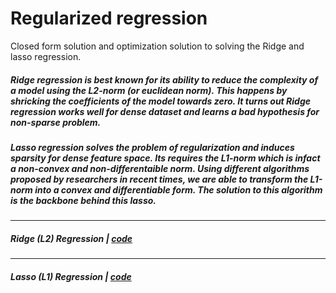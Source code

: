 # Regularized regression

Closed form solution and optimization solution to solving the Ridge and lasso regression.
##### Ridge regression is best known for its ability to reduce the complexity of a model using the L2-norm (or euclidean norm). This happens by shricking the coefficients of the model towards zero. It turns out Ridge regression works well for dense dataset and learns a bad hypothesis for non-sparse problem.

 
##### Lasso regression solves the problem of regularization and induces sparsity for dense feature space. Its requires the L1-norm which is infact a non-convex and non-differentaible norm. Using different algorithms proposed by researchers in recent times, we are able to transform the L1-norm into a convex and differentiable form. The solution to this algorithm is the backbone behind this lasso.
----------------------
##### Ridge (L2) Regression | [code](https://github.com/algostatml/SUPERVISED-ML/tree/master/REGRESSION/Ridge%20Regression)

----------------------
##### Lasso (L1) Regression | [code](https://github.com/algostatml/SUPERVISED-ML/tree/master/REGRESSION/Lasso%20Regression)
